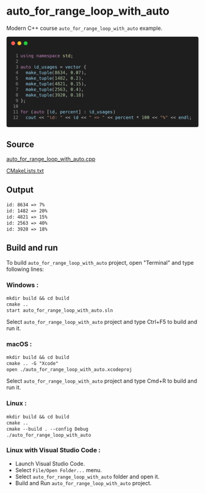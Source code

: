 # auto_for_range_loop_with_auto

Modern C++ course `auto_for_range_loop_with_auto` example.

![auto_for_range_loop_with_auto](../../../docs/pictures/language_basics/auto_for_range_loop_with_auto.png)

## Source

[auto_for_range_loop_with_auto.cpp](auto_for_range_loop_with_auto.cpp)

[CMakeLists.txt](CMakeLists.txt)

## Output

```
id: 8634 => 7%
id: 1482 => 20%
id: 4821 => 15%
id: 2563 => 40%
id: 3920 => 18%
```

## Build and run

To build `auto_for_range_loop_with_auto` project, open "Terminal" and type following lines:

### Windows :

``` shell
mkdir build && cd build
cmake .. 
start auto_for_range_loop_with_auto.sln
```

Select `auto_for_range_loop_with_auto` project and type Ctrl+F5 to build and run it.

### macOS :

``` shell
mkdir build && cd build
cmake .. -G "Xcode"
open ./auto_for_range_loop_with_auto.xcodeproj
```

Select `auto_for_range_loop_with_auto` project and type Cmd+R to build and run it.

### Linux :

``` shell
mkdir build && cd build
cmake .. 
cmake --build . --config Debug
./auto_for_range_loop_with_auto
```

### Linux with Visual Studio Code :

* Launch Visual Studio Code.
* Select `File/Open Folder...` menu.
* Select `auto_for_range_loop_with_auto` folder and open it.
* Build and Run `auto_for_range_loop_with_auto` project.
